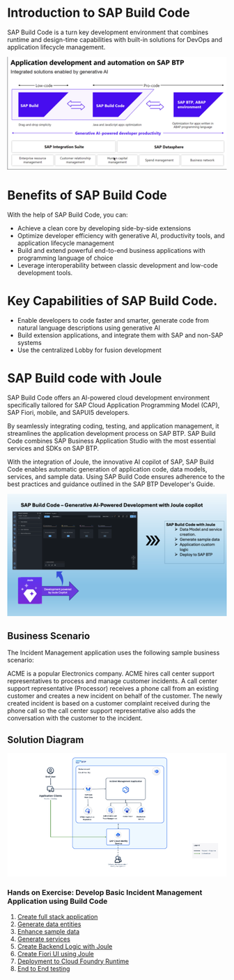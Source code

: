 # Introduction to SAP Build Code

SAP Build Code is a turn key development environment that combines runtime and design-time capabilities with built-in solutions for DevOps and application lifecycle management.

![build-code-intro](images/intro.png)

# Benefits of SAP Build Code

With the help of SAP Build Code, you can:

- Achieve a clean core by developing side-by-side extensions
- Optimize developer efficiency with generative AI, productivity tools, and application lifecycle management
- Build and extend powerful end-to-end business applications with programming language of choice
- Leverage interoperability between classic development and low-code development tools. 

# Key Capabilities of SAP Build Code. 
- Enable developers to code faster and smarter, generate code from natural language descriptions using generative AI
- Build extension applications, and integrate them with SAP and non-SAP systems
- Use the centralized Lobby for fusion development

# SAP Build code with Joule

SAP Build Code offers an AI-powered cloud development environment specifically tailored for SAP Cloud Application Programming Model (CAP), SAP Fiori, mobile, and SAPUI5 developers.

By seamlessly integrating coding, testing, and application management, it streamlines the application development process on SAP BTP. SAP Build Code combines SAP Business Application Studio with the most essential services and SDKs on SAP BTP.

With the integration of Joule, the innovative AI copilot of SAP, SAP Build Code enables automatic generation of application code, data models, services, and sample data. Using SAP Build Code ensures adherence to the best practices and guidance outlined in the SAP BTP Developer's Guide.

![build code with joule](images/build-code.png)


## Business Scenario

The Incident Management application uses the following sample business scenario:

ACME is a popular Electronics company. ACME hires call center support representatives to process and manage customer incidents. A call center support representative (Processor) receives a phone call from an existing customer and creates a new incident on behalf of the customer. The newly created incident is based on a customer complaint received during the phone call so the call center support representative also adds the conversation with the customer to the incident.

## Solution Diagram

![Solution Diagram](images/Solution-Diagram.png)

<!-- ## Prerequisites 

1. [Get an Account on SAP BTP Trial](https://developers.sap.com/tutorials/hcp-create-trial-account..html) Or
[Get SAP BTP Productive account]() -->
<!-- 2. [Create space](./document/create-space.md) -->

### Hands on Exercise: Develop Basic Incident Management Application using Build Code

<!-- 1. [Setup Build Code](./document/setup-build-code.md) -->
1. [Create full stack application](./document/create-full-stack-project.md)
2. [Generate data entities](./document/create-data-entities.md)
3. [Enhance sample data](./document/enhance-sample-data.md)
4. [Generate services](./document/generate-service.md)
5. [Create Backend Logic with Joule](./document/custom-logic.md)
6. [Create Fiori UI using Joule](./document/fiori-ui.md)
7. [Deployment to Cloud Foundry Runtime](./document/deploy-cf.md)
8. [End to End testing](./document/e2e-testing.md)
